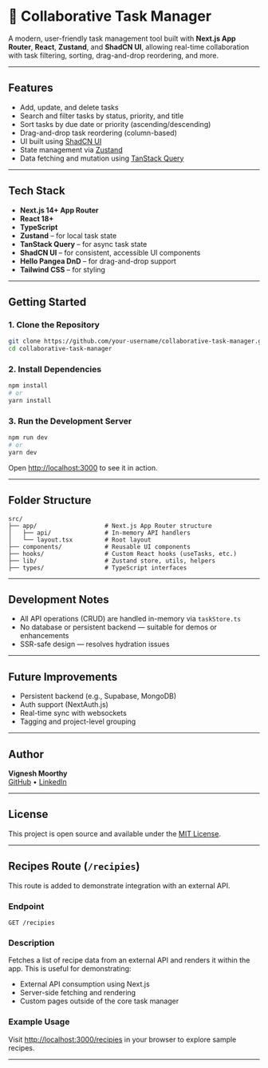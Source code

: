 # 🧩 Collaborative Task Manager

A modern, user-friendly task management tool built with **Next.js App Router**, **React**, **Zustand**, and **ShadCN UI**, allowing real-time collaboration with task filtering, sorting, drag-and-drop reordering, and more.

---

## Features

- Add, update, and delete tasks
- Search and filter tasks by status, priority, and title
- Sort tasks by due date or priority (ascending/descending)
- Drag-and-drop task reordering (column-based)
- UI built using [ShadCN UI](https://ui.shadcn.com/)
- State management via [Zustand](https://zustand-demo.pmnd.rs/)
- Data fetching and mutation using [TanStack Query](https://tanstack.com/query)

---

## Tech Stack

- **Next.js 14+ App Router**
- **React 18+**
- **TypeScript**
- **Zustand** – for local task state
- **TanStack Query** – for async task state
- **ShadCN UI** – for consistent, accessible UI components
- **Hello Pangea DnD** – for drag-and-drop support
- **Tailwind CSS** – for styling

---

## Getting Started

### 1. Clone the Repository

```bash
git clone https://github.com/your-username/collaborative-task-manager.git
cd collaborative-task-manager
```

### 2. Install Dependencies

```bash
npm install
# or
yarn install
```

### 3. Run the Development Server

```bash
npm run dev
# or
yarn dev
```

Open [http://localhost:3000](http://localhost:3000) to see it in action.

---

## Folder Structure

```
src/
├── app/                   # Next.js App Router structure
│   ├── api/               # In-memory API handlers
│   └── layout.tsx         # Root layout
├── components/            # Reusable UI components
├── hooks/                 # Custom React hooks (useTasks, etc.)
├── lib/                   # Zustand store, utils, helpers
├── types/                 # TypeScript interfaces
```

---

## Development Notes

- All API operations (CRUD) are handled in-memory via `taskStore.ts`
- No database or persistent backend — suitable for demos or enhancements
- SSR-safe design — resolves hydration issues

---

## Future Improvements

- Persistent backend (e.g., Supabase, MongoDB)
- Auth support (NextAuth.js)
- Real-time sync with websockets
- Tagging and project-level grouping

---

## Author

**Vignesh Moorthy**  
[GitHub](https://github.com/vignesh-moorthy) • [LinkedIn](https://linkedin.com/in/vignesh-moorthy)

---

## License

This project is open source and available under the [MIT License](LICENSE).

---

## Recipes Route (`/recipies`)

This route is added to demonstrate integration with an external API.

### Endpoint

```
GET /recipies
```

### Description

Fetches a list of recipe data from an external API and renders it within the app. This is useful for demonstrating:

- External API consumption using Next.js
- Server-side fetching and rendering
- Custom pages outside of the core task manager

### Example Usage

Visit [http://localhost:3000/recipies](http://localhost:3000/recipies) in your browser to explore sample recipes.

---

